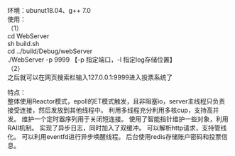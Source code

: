 环境：ubunut18.04、g++ 7.0  
使用：  
（1）  
cd WebServer  
sh build.sh  
cd ../build/Debug/webServer  
./WebServer -p 9999  【-p 指定端口，-l 指定log存储位置】  
（2）  
之后就可以在网页搜索栏输入127.0.0.1:9999进入投票系统了  
  
特点：  
整体使用Reactor模式，epoll的ET模式触发，且非阻塞io，server主线程只负责接受连接，然后发放到其他线程中。  利用多线程充分利用多核cup，支持高并发。  维护一个定时器序列用于关闭短连接。  使用了智能指针维护一些对象，利用RAII机制。  实现了异步日志，同时加入了双缓冲。  可以解析http请求，支持管线化。  可以利用eventfd进行异步唤醒线程。  后台使用redis存储账户密码和投票信息。  

